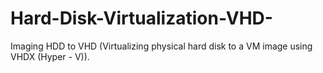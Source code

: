 # Hard-Disk-Virtualization-VHD-
Imaging HDD to VHD (Virtualizing physical hard disk to a VM image using VHDX (Hyper - V)).
